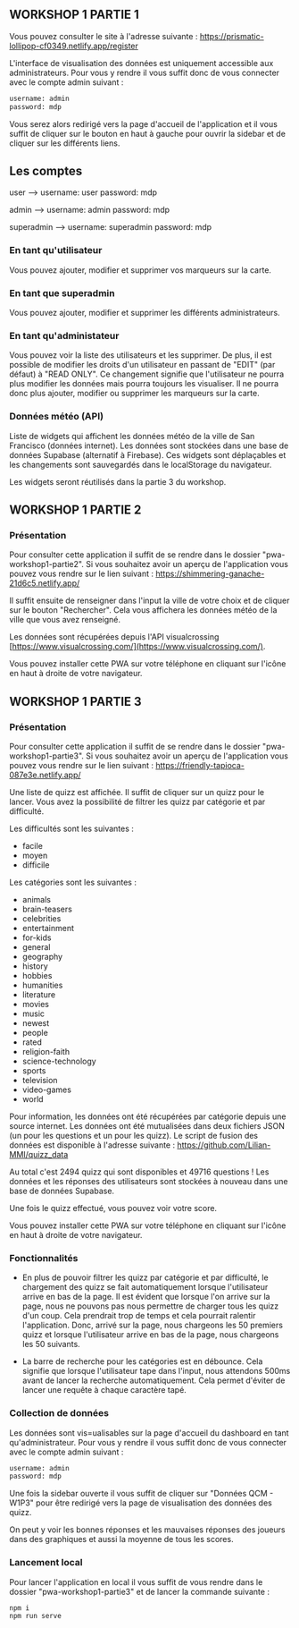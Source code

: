 ## WORKSHOP 1 PARTIE 1

Vous pouvez consulter le site à l'adresse suivante : https://prismatic-lollipop-cf0349.netlify.app/register

L'interface de visualisation des données est uniquement accessible aux administrateurs.
Pour vous y rendre il vous suffit donc de vous connecter avec le compte admin suivant :

```bash
username: admin
password: mdp
```

Vous serez alors redirigé vers la page d'accueil de l'application et il vous suffit de cliquer sur le bouton en haut à gauche pour ouvrir la sidebar et de cliquer sur les différents liens.

## Les comptes

user --> 
    username: user
    password: mdp

admin -->
    username: admin
    password: mdp

superadmin -->
    username: superadmin
    password: mdp

### En tant qu'utilisateur

Vous pouvez ajouter, modifier et supprimer vos marqueurs sur la carte.

### En tant que superadmin

Vous pouvez ajouter, modifier et supprimer les différents administrateurs.

### En tant qu'administateur

Vous pouvez voir la liste des utilisateurs et les supprimer.
De plus, il est possible de modifier les droits d'un utilisateur en passant de "EDIT" (par défaut) à "READ ONLY". Ce changement signifie que l'utilisateur ne pourra plus modifier les données mais pourra toujours les visualiser. Il ne pourra donc plus ajouter, modifier ou supprimer les marqueurs sur la carte.

### Données météo (API)

Liste de widgets qui affichent les données météo de la ville de San Francisco (données internet).
Les données sont stockées dans une base de données Supabase (alternatif à Firebase).
Ces widgets sont déplaçables et les changements sont sauvegardés dans le localStorage du navigateur.

Les widgets seront réutilisés dans la partie 3 du workshop.

## WORKSHOP 1 PARTIE 2

### Présentation

Pour consulter cette application il suffit de se rendre dans le dossier "pwa-workshop1-partie2".
Si vous souhaitez avoir un aperçu de l'application vous pouvez vous rendre sur le lien suivant : https://shimmering-ganache-21d6c5.netlify.app/

Il suffit ensuite de renseigner dans l'input la ville de votre choix et de cliquer sur le bouton "Rechercher".
Cela vous affichera les données météo de la ville que vous avez renseigné.

Les données sont récupérées depuis l'API visualcrossing [https://www.visualcrossing.com/](https://www.visualcrossing.com/).

Vous pouvez installer cette PWA sur votre téléphone en cliquant sur l'icône en haut à droite de votre navigateur.

## WORKSHOP 1 PARTIE 3

### Présentation

Pour consulter cette application il suffit de se rendre dans le dossier "pwa-workshop1-partie3".
Si vous souhaitez avoir un aperçu de l'application vous pouvez vous rendre sur le lien suivant : https://friendly-tapioca-087e3e.netlify.app/

Une liste de quizz est affichée. Il suffit de cliquer sur un quizz pour le lancer.
Vous avez la possibilité de filtrer les quizz par catégorie et par difficulté.

Les difficultés sont les suivantes :
- facile
- moyen
- difficile

Les catégories sont les suivantes :
- animals
- brain-teasers
- celebrities
- entertainment
- for-kids
- general
- geography
- history
- hobbies
- humanities
- literature
- movies
- music
- newest
- people
- rated
- religion-faith
- science-technology
- sports
- television
- video-games
- world

Pour information, les données ont été récupérées par catégorie depuis une source internet. Les données ont été mutualisées dans deux fichiers JSON (un pour les questions et un pour les quizz).
Le script de fusion des données est disponible à l'adresse suivante : https://github.com/Lilian-MMI/quizz_data

Au total c'est 2494 quizz qui sont disponibles et 49716 questions !
Les données et les réponses des utilisateurs sont stockées à nouveau dans une base de données Supabase.

Une fois le quizz effectué, vous pouvez voir votre score.

Vous pouvez installer cette PWA sur votre téléphone en cliquant sur l'icône en haut à droite de votre navigateur.

### Fonctionnalités

- En plus de pouvoir filtrer les quizz par catégorie et par difficulté, le chargement des quizz se fait automatiquement lorsque l'utilisateur arrive en bas de la page.
Il est évident que lorsque l'on arrive sur la page, nous ne pouvons pas nous permettre de charger tous les quizz d'un coup. Cela prendrait trop de temps et cela pourrait ralentir l'application. Donc, arrivé sur la page, nous chargeons les 50 premiers quizz et lorsque l'utilisateur arrive en bas de la page, nous chargeons les 50 suivants.

- La barre de recherche pour les catégories est en débounce. Cela signifie que lorsque l'utilisateur tape dans l'input, nous attendons 500ms avant de lancer la recherche automatiquement. Cela permet d'éviter de lancer une requête à chaque caractère tapé.

### Collection de données

Les données sont vis=ualisables sur la page d'accueil du dashboard en tant qu'administrateur.
Pour vous y rendre il vous suffit donc de vous connecter avec le compte admin suivant :

```bash
username: admin
password: mdp
```

Une fois la sidebar ouverte il vous suffit de cliquer sur "Données QCM - W1P3" pour être redirigé vers la page de visualisation des données des quizz.

On peut y voir les bonnes réponses et les mauvaises réponses des joueurs dans des graphiques et aussi la moyenne de tous les scores.

### Lancement local

Pour lancer l'application en local il vous suffit de vous rendre dans le dossier "pwa-workshop1-partie3" et de lancer la commande suivante :

```bash
npm i
npm run serve
```


